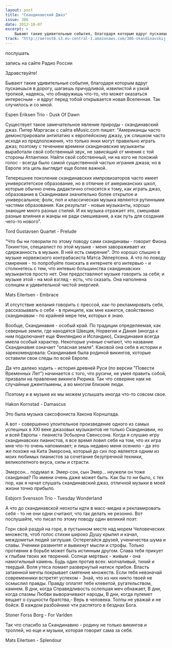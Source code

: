 ```yaml
---
layout: post
title: "Скандинавский Джаз"
issue: 386
date: 2012-10-07
excerpt: >
    Бывают такие удивительные события, благодаря которым вдруг пускаешься в дорогу, шагаешь причудливой, извилистой и узкой тропкой, надеясь, что обнаружишь что-то, что может оказаться интересным - и вдруг перед тобой открывается новая Вселенная. Так случилось и со мной.
track: "http://aerost8.s3.eu-central-1.amazonaws.com/386-skandinavskij-dzhaz.mp3"
---
```


послушать

запись на сайте Радио России

Здравствуйте!

Бывают такие удивительные события, благодаря которым вдруг пускаешься в дорогу, шагаешь причудливой, извилистой и узкой тропкой, надеясь, что обнаружишь что-то, что может оказаться интересным - и вдруг перед тобой открывается новая Вселенная. Так случилось и со мной.

Espen Eriksen Trio - Dusk Of Dawn

Существует такое замечательное явление природы - скандинавский джаз. Питер Маргасак с сайта eMusic.com пишет: "Американцы часто демонстрировали антипатию к европейскому джазу, уж слишком часто исходя из предположения, что только янки могут правильно играть джаз; поэтому с течением времени скандинавские музыканты выработали свой собственный звук, не зависящий от мнения с той стороны Атлантики. Найти свой собственный, ни на кого не похожий голос - всегда было самой существенной частью играния джаза; но в Европе эта цель выглядит еще более важной.

Теперешнее поколение скандинавских импровизаторов часто имеет университетское образование, но в отличие от американских школ, которые обычно очень дидактично относятся к тому, как играть джаз, образование в Скандинавии значительно более открытое и универсальное; фолк, поп и классическая музыка являются рутинными частями образования. Как результат - новые музыканты, хорошо знающие много разных стилей. И их музыка отражает это, смешивая разные влияния и жанры не ради смешивания, а как путь для создания чего-то нового".

Tord Gustavsen Quartet - Prelude

"Что бы ни говорили по этому поводу сами скандинавы - говорит Фиона Токингтон, специалист по этой музыке - меня завораживает их сдержанность в музыке. В ней есть смирение". Это хорошо слышно в музыке норвежского контрабасиста Матса Эйлертсена. А что по поводу смирения - то попробуйте поискать в интернете его интервью - и столкнетесь с тем, что интевью большинства скандинавских музыкантов просто нет. Они предоставляют музыке говорить за себя; и музыке этой - на мой взгляд - есть, что сказать. Она наполнена солнцем и удивительной чистой энергией.

Mats Eilertsen - Embrace

И отсутствие желания говорить с прессой, как-то рекламировать себя, рассказыавать о себе - в принципе, как мне кажется, свойственно скандинавам - по крайней мере тем, которых я знаю.

Вообще, Скандинавия - особый край. По традиции определяемая, как северные земли, где находятся Швеция, Норвегия и Дания (иногда к ним подключанет еще Финляндию и Исландию), Скандинавия всегда имела особый характер. Некоторые ученые считают, что название Скандинавия означает "опасная земля". Каковой она себя в истории и зарекомендовала: Скандинавия была родиной викингов, которые оставили свои следы по всей Европе.

Да что далеко ходить - история древней Руси (по версии "Повести Временных Лет") начинается с того, что русичи, не умея править собой, призвали на правление викинга Рюрика. Так что северяне нам не случайные джентльмены, а во многом близкие люди.

Поэтому и в музыке их мы можем услышать иногда что-то совсем свое.

Hakon Kornstad - Damascus

Это была музыка саксофониста Хакона Корнштада.

А вот - совершенно упоительное произведение одного из самых успешных в XXI веке джазовых музыкантов не только Скандинавии, но и всей Европы - пианиста Эсбьорна Свенссона. Когда я слушаю игру скандинавских пианистов, я все время ловил себя на том, что их игра мне что-то очень напоминает; и лишь недавно меня осенило - да это же похоже на Кита Эмерсона, который до сих пор является одним из моих любимых пианистов за сочетание безупречной техники, великолепного вкуса, силы и страсти.

Эмерсон... подумал я. Эмер-сон, сын Эмер... неужели он тоже скандинав? По имени очень даже может быть. Как бы то ни было, с тех пор, как я начал слушать скандинавский джаз, отличной музыки в моей жизни точно прибыло.

Esbjorn Svensson Trio - Tuesday Wonderland

А что до скандинавской неохоты идти в масс-медиа и рекламировать себя - то не они одни считают, что так делать не резонно. Вот послушайте, что писал по этому поводу один великий поэт:

Горн свой раздуй на горе, в пустынном месте над морем Человеческих множеств, чтоб голос стихии широко Душу крылил и качал, междометья людей заглушая. Остерегайся друзей, ученичества шума и славы. Ученики развинтят и вывихнут мысли и строфы. Только противник в борьбе может быть истинным другом. Слава тебя прикует к глыбам твоих же творений. Солнце мертвых - живым - она намогильный камень. Будь один против всех: молчаливый, тихий и твердый. Воля утеса ломает развернутый натиск прибоя. Власть затаенной мечты покрывает смятение множеств. Если тебя невзначай современники встретят успехом - Знай, что из них никто твоей не осмыслил правды. Правду оплатят тебе клеветой, ругательством, камнем. В дни, когда Справедливость ослепшая меч обнажает, В дни, когда спазмы Любви выворачивают народы, В дни, когда пулемет вещает о сущности братства,- Верь в человека. Толпы не уважай и не бойся. В каждом разбойнике чти распятого в безднах Бога.

Stoner Forss Borg - For Varlden

Так что спасибо за Скандинавию - родину не только викингов и троллей, но еще и музыки, которая говорит сама за себя.

Mats Eilertsen - Splendour
